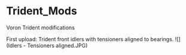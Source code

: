 # Trident_Mods
Voron Trident modifications

First upload: Trident front idlers with tensioners aligned to bearings.
![](Idlers - Tensioners aligned.JPG)
